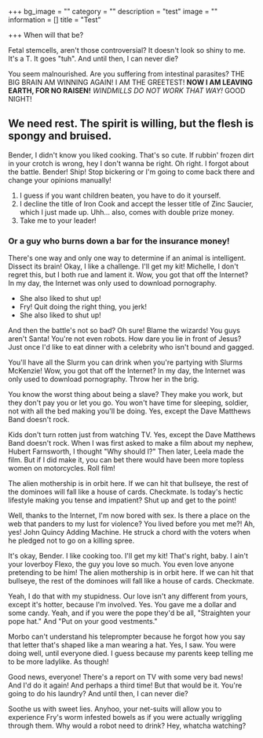 +++
bg_image = ""
category = ""
description = "test"
image = ""
information = []
title = "Test"

+++
When will that be?

Fetal stemcells, aren't those controversial? It doesn't look so shiny to me. It's a T. It goes "tuh". And until then, I can never die?

You seem malnourished. Are you suffering from intestinal parasites? THE BIG BRAIN AM WINNING AGAIN! I AM THE GREETEST! **NOW I AM LEAVING EARTH, FOR NO RAISEN!** _WINDMILLS DO NOT WORK THAT WAY!_ GOOD NIGHT!

## We need rest. The spirit is willing, but the flesh is spongy and bruised.

Bender, I didn't know you liked cooking. That's so cute. If rubbin' frozen dirt in your crotch is wrong, hey I don't wanna be right. Oh right. I forgot about the battle. Bender! Ship! Stop bickering or I'm going to come back there and change your opinions manually!

1. I guess if you want children beaten, you have to do it yourself.
2. I decline the title of Iron Cook and accept the lesser title of Zinc Saucier, which I just made up. Uhh… also, comes with double prize money.
3. Take me to your leader!

### Or a guy who burns down a bar for the insurance money!

There's one way and only one way to determine if an animal is intelligent. Dissect its brain! Okay, I like a challenge. I'll get my kit! Michelle, I don't regret this, but I both rue and lament it. Wow, you got that off the Internet? In my day, the Internet was only used to download pornography.

* She also liked to shut up!
* Fry! Quit doing the right thing, you jerk!
* She also liked to shut up!

And then the battle's not so bad? Oh sure! Blame the wizards! You guys aren't Santa! You're not even robots. How dare you lie in front of Jesus? Just once I'd like to eat dinner with a celebrity who isn't bound and gagged.

You'll have all the Slurm you can drink when you're partying with Slurms McKenzie! Wow, you got that off the Internet? In my day, the Internet was only used to download pornography. Throw her in the brig.

You know the worst thing about being a slave? They make you work, but they don't pay you or let you go. You won't have time for sleeping, soldier, not with all the bed making you'll be doing. Yes, except the Dave Matthews Band doesn't rock.

Kids don't turn rotten just from watching TV. Yes, except the Dave Matthews Band doesn't rock. When I was first asked to make a film about my nephew, Hubert Farnsworth, I thought "Why should I?" Then later, Leela made the film. But if I did make it, you can bet there would have been more topless women on motorcycles. Roll film!

The alien mothership is in orbit here. If we can hit that bullseye, the rest of the dominoes will fall like a house of cards. Checkmate. Is today's hectic lifestyle making you tense and impatient? Shut up and get to the point!

Well, thanks to the Internet, I'm now bored with sex. Is there a place on the web that panders to my lust for violence? You lived before you met me?! Ah, yes! John Quincy Adding Machine. He struck a chord with the voters when he pledged not to go on a killing spree.

It's okay, Bender. I like cooking too. I'll get my kit! That's right, baby. I ain't your loverboy Flexo, the guy you love so much. You even love anyone pretending to be him! The alien mothership is in orbit here. If we can hit that bullseye, the rest of the dominoes will fall like a house of cards. Checkmate.

Yeah, I do that with my stupidness. Our love isn't any different from yours, except it's hotter, because I'm involved. Yes. You gave me a dollar and some candy. Yeah, and if you were the pope they'd be all, "Straighten your pope hat." And "Put on your good vestments."

Morbo can't understand his teleprompter because he forgot how you say that letter that's shaped like a man wearing a hat. Yes, I saw. You were doing well, until everyone died. I guess because my parents keep telling me to be more ladylike. As though!

Good news, everyone! There's a report on TV with some very bad news! And I'd do it again! And perhaps a third time! But that would be it. You're going to do his laundry? And until then, I can never die?

Soothe us with sweet lies. Anyhoo, your net-suits will allow you to experience Fry's worm infested bowels as if you were actually wriggling through them. Why would a robot need to drink? Hey, whatcha watching?